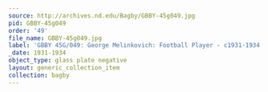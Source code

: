 ```yaml
---
source: http://archives.nd.edu/Bagby/GBBY-45g049.jpg
pid: GBBY-45g049
order: '49'
file_name: GBBY-45g049.jpg
label: 'GBBY 45G/049: George Melinkovich: Football Player - c1931-1934'
_date: 1931-1934
object_type: glass plate negative
layout: generic_collection_item
collection: bagby
---
```

